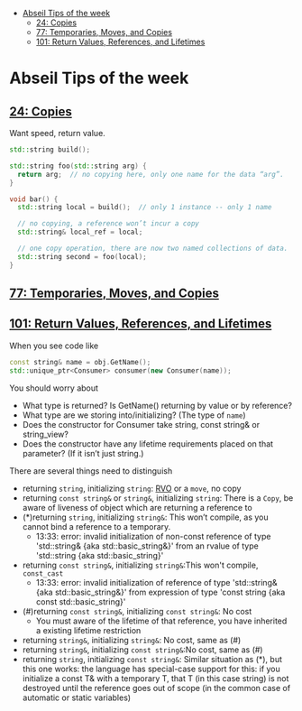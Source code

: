 - [Abseil Tips of the week](#abseil-tips-of-the-week)
  - [24: Copies](#24-copies)
  - [77: Temporaries, Moves, and Copies](#77-temporaries-moves-and-copies)
  - [101: Return Values, References, and Lifetimes](#101-return-values-references-and-lifetimes)

# Abseil Tips of the week


## [24: Copies](https://abseil.io/tips/24)

Want speed, return value.

```C++
std::string build();

std::string foo(std::string arg) {
  return arg;  // no copying here, only one name for the data “arg”.
}

void bar() {
  std::string local = build();  // only 1 instance -- only 1 name

  // no copying, a reference won’t incur a copy
  std::string& local_ref = local;

  // one copy operation, there are now two named collections of data.
  std::string second = foo(local);
}
```

## [77: Temporaries, Moves, and Copies](https://abseil.io/tips/77)

## [101: Return Values, References, and Lifetimes](https://abseil.io/tips/101)

When you see code like
```C++
const string& name = obj.GetName();
std::unique_ptr<Consumer> consumer(new Consumer(name));
```
You should worry about
- What type is returned?  Is GetName() returning by value or by reference?
- What type are we storing into/initializing? (The type of `name`)
- Does the constructor for Consumer take string, const string& or string_view?
- Does the constructor have any lifetime requirements placed on that parameter? (If it isn’t just string.)

There are several things need to distinguish
- returning `string`, initializing `string`: [RVO](https://en.wikipedia.org/wiki/Copy_elision#Return_value_optimization) or a `move`, no copy
- returning `const string&` or `string&`, initializing `string`: There is a `Copy`, be aware of liveness of object which are returning a reference to
- (*)returning `string`, initializing `string&`: This won’t compile, as you cannot bind a reference to a temporary.
   + 13:33: error: invalid initialization of non-const reference of type 'std::string& {aka std::basic_string<char>&}' from an rvalue of type 'std::string {aka std::basic_string<char>}'
- returning `const string&`, initializing `string&`:This won't compile, `const_cast`
   + 13:33: error: invalid initialization of reference of type 'std::string& {aka std::basic_string<char>&}' from expression of type 'const string {aka const std::basic_string<char>}'
- (#)returning `const string&`, initializing `const string&`: No cost
   + You must aware of the lifetime of that reference, you have inherited a existing lifetime restriction
- returning `string&`, initializing `string&`: No cost, same as (#)
- returning `string&`, initializing `const string&`:No cost, same as (#)
- returning `string`, initializing `const string&`: Similar situation as (*), but this one works: the language has special-case support for this: if you initialize a const T& with a temporary T, that T (in this case string) is not destroyed until the reference goes out of scope (in the common case of automatic or static variables)


